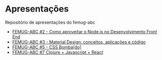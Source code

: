 # Apresentações

Repositório de apresentações do femug-abc

* [FEMUG-ABC #2 - Como aproveitar o Node.js no Desenvolvimento Front End](https://github.com/darlanmendonca/femug-2)
* [FEMUG-ABC #3 - Material Design: conceitos, aplicações e código](https://speakerdeck.com/danvitoriano/google-material-design)
* [FEMUG-ABC #5 - CSS Bomba[do] ](http://www.slideshare.net/akfzambrana/sass-css-bombado?ref=http://abc.femug.com/t/femug-abc-5-conteudo/90/3)
* [FEMUG-ABC #7 Clojure + Javascript + React](./slides/femugabc-clojure-react.pdf)
